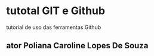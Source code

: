 # tutotal GIT e Github
tutorial de uso das ferramentas Github
## ator Poliana Caroline Lopes De Souza
